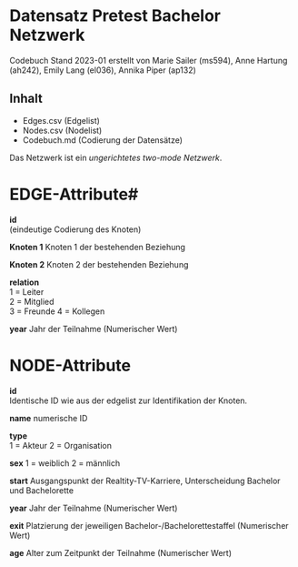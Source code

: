 # Datensatz Pretest Bachelor Netzwerk #
Codebuch Stand 2023-01
erstellt von Marie Sailer (ms594), Anne Hartung (ah242), Emily Lang (el036), Annika Piper (ap132)

## Inhalt
- Edges.csv (Edgelist)
- Nodes.csv (Nodelist)
- Codebuch.md (Codierung der Datensätze)

Das Netzwerk ist ein *ungerichtetes two-mode Netzwerk*. 

# EDGE-Attribute#

**id**  
(eindeutige Codierung des Knoten)   

**Knoten 1**
Knoten 1 der bestehenden Beziehung

**Knoten 2**
Knoten 2 der bestehenden Beziehung

**relation**  
1 = Leiter    
2 = Mitglied    
3 = Freunde
4 = Kollegen

**year**
Jahr der Teilnahme (Numerischer Wert)

# NODE-Attribute  

**id**  
Identische ID wie aus der edgelist zur Identifikation der Knoten. 

**name**
numerische ID

**type**  
1 = Akteur
2 = Organisation

**sex**
1 = weiblich
2 = männlich

**start**
Ausgangspunkt der Realtity-TV-Karriere, Unterscheidung Bachelor und Bachelorette

**year**
Jahr der Teilnahme (Numerischer Wert) 

**exit**
Platzierung der jeweiligen Bachelor-/Bachelorettestaffel (Numerischer Wert)

**age**
Alter zum Zeitpunkt der Teilnahme (Numerischer Wert)
